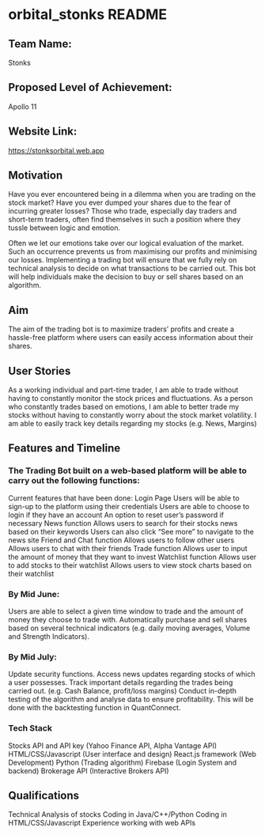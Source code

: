 # orbital_stonks README

## Team Name: 
Stonks

## Proposed Level of Achievement: 
Apollo 11

## Website Link:
https://stonksorbital.web.app

## Motivation 

Have you ever encountered being in a dilemma when you are trading on the stock market? Have you ever dumped your shares due to the fear of incurring greater losses? Those who trade, especially day traders and short-term traders, often find themselves in such a position where they tussle between logic and emotion. 

Often we let our emotions take over our logical evaluation of the market. Such an occurrence prevents us from maximising our profits and minimising our losses. Implementing a trading bot will ensure that we fully rely on technical analysis to decide on what transactions to be carried out. This bot will help individuals make the decision to buy or sell shares based on an algorithm.

## Aim 

The aim of the trading bot is to maximize traders’ profits and create a hassle-free platform where users can easily access information about their shares. 

## User Stories

As a working individual and part-time trader, I am able to trade without having to constantly monitor the stock prices and fluctuations.
As a person who constantly trades based on emotions, I am able to better trade my stocks without having to constantly worry about the stock market volatility.
I am able to easily track key details regarding my stocks (e.g. News, Margins)

## Features and Timeline

### The Trading Bot built on a web-based platform will be able to carry out the following functions:

Current features that have been done:
Login Page
Users will be able to sign-up to the platform using their credentials
Users are able to choose to login if they have an account
An option to reset user’s password if necessary
News function
Allows users to search for their stocks news based on their keywords
Users can also click “See more” to navigate to the news site
Friend and Chat function
Allows users to follow other users
Allows users to chat with their friends
Trade function
Allows user to input the amount of money that they want to invest
Watchlist function
Allows user to add stocks to their watchlist
Allows users to view stock charts based on their watchlist

### By Mid June:
Users are able to select a given time window to trade and the amount of money they choose to trade with.
Automatically purchase and sell shares based on several technical indicators (e.g. daily moving averages, Volume and Strength Indicators). 

### By Mid July:
Update security functions.
Access news updates regarding stocks of which a user possesses.
Track important details regarding the trades being carried out. (e.g. Cash Balance, profit/loss margins)
Conduct in-depth testing of the algorithm and analyse data to ensure profitability. This will be done with the backtesting function in QuantConnect.

### Tech Stack

Stocks API and API key (Yahoo Finance API, Alpha Vantage API)
HTML/CSS/Javascript (User interface and design)
React.js framework (Web Development)
Python (Trading algorithm)
Firebase (Login System and backend)
Brokerage API (Interactive Brokers API)


## Qualifications

Technical Analysis of stocks
Coding in Java/C++/Python
Coding in HTML/CSS/Javascript
Experience working with web APIs

